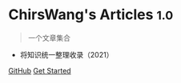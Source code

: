 # ChirsWang's Articles <small>1.0</small>

> 一个文章集合

- 将知识统一整理收录（2021）

[GitHub](https://github.com/SilverComet7/My-Article-collection)
[Get Started](/?id=功能一览)
